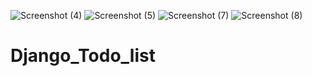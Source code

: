 ![Screenshot (4)](https://user-images.githubusercontent.com/70252903/196654323-801daeeb-8706-4082-b98e-7fb03749a200.png)
![Screenshot (5)](https://user-images.githubusercontent.com/70252903/196654355-03a03d07-3072-4a48-a954-60ec028c8fd1.png)
![Screenshot (7)](https://user-images.githubusercontent.com/70252903/196654490-569866a7-cee8-4952-b00c-84be8b7e7b56.png)
![Screenshot (8)](https://user-images.githubusercontent.com/70252903/196654583-55aef493-6e73-4682-98e9-3f487da4db0e.png)
# Django_Todo_list
